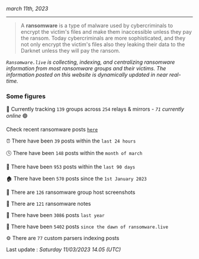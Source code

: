 _march 11th, 2023_

---

> A **ransomware** is a type of malware used by cybercriminals to encrypt the victim's files and make them inaccessible unless they pay the ransom. Today cybercriminals are more sophisticated, and they not only encrypt the victim's files also they leaking their data to the Darknet unless they will pay the ransom.


_`Ransomware.live` is collecting, indexing, and centralizing ransomware information from most ransomware groups and their victims. The information posted on this website is dynamically updated in near real-time._

### Some figures 

🔎 Currently tracking `139` groups across `254` relays & mirrors - _`71` currently online_ 🟢

Check recent ransomware posts [`here`](recentposts.md)


⏰ There have been `39` posts within the `last 24 hours`

🕓 There have been `148` posts within the `month of march`

📅 There have been `953` posts within the `last 90 days`

🏚 There have been `570` posts since the `1st January 2023`

📸 There are `126` ransomware group host screenshots

📝 There are `121` ransomware notes

🚀 There have been `3086` posts `last year`

🐣 There have been `5402` posts `since the dawn of ransomware.live`

⚙️ There are `77` custom parsers indexing posts



Last update : _Saturday 11/03/2023 14.05 (UTC)_


